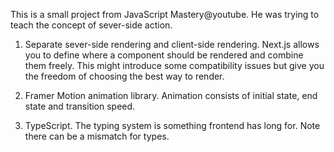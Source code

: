 This is a small project from JavaScript Mastery@youtube. He was trying to teach the concept of sever-side action.

1. Separate sever-side rendering and client-side rendering.
    Next.js allows you to define where a component should be rendered and combine them freely. This might introduce
    some compatibility issues but give you the freedom of choosing the best way to render.

2. Framer Motion animation library.
    Animation consists of initial state, end state and transition speed. 

3. TypeScript.
    The typing system is something frontend has long for. Note there can be a mismatch for types.